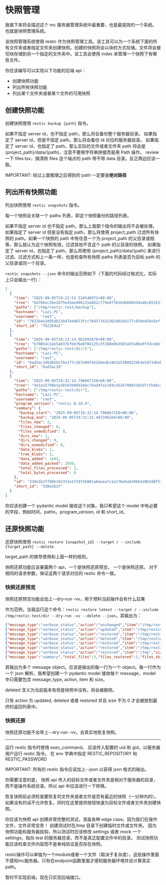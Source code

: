 # 快照管理

我接下来将会描述这个 mc 服务器管理系统中最重要，也是最提效的一个系统。也就是快照管理系统。

该快照管理系统使用 restic 作为快照管理工具。该工具可以为一个系统下面的所有文件夹或者指定文件夹创建快照。创建的快照将会以块的方式存储。文件将会被切块存储到另一个指定的文件夹中。该工具会使用 index 来管理一个快照下有哪些文件。

你应该编写可以实现以下功能的后端 api：

- 创建快照功能
- 列出所有快照功能
- 列出某个文件夹或者某个文件的可用快照

## 创建快照功能

创建快照使用 `restic backup {path}` 指令。

如果不指定 server id，也不指定 path，那么将会备份整个服务器目录。
如果指定了 server id，但是不指定 path，那么将会备份 id 对应的服务器目录。
如果指定了 server id，也指定了 path，那么实际的文件或者文件夹 path 将会是 {project_path}/data/{path}，注意不要用字符串拼接而是用 Path 操作。
review 一下 files.tsx，搞清除 files 这个端点的 path 带不带 data 目录。反正两边应该一致。

IMPORTANT: 经过上面推理之后得到的 path 一定要是**绝对路径**

## 列出所有快照功能

列出快照使用 `restic snapshots` 指令。

每一个快照会关联一个 paths 列表，即这个快照备份的路径列表。

如果不指定 server id 也不指定 path，那么上面那个指令的输出将不会被处理。
如果指定了 server id 但是没有指定 path，那么将使用 project_path 过滤所有快照的 path。如果一个快照的 path 中有任意一个为 project_path 的父目录或相等，那么就认为这个快照有效。过滤其他不含这个 path 的父目录的快照。
如果指定了 server id，也指定了 path，那么将使用 {project_path}/data/{path} 来进行过滤。过滤方式和上一条一样，也是检查所有快照 paths 列表是否为目标 path 的父目录或同一个目录。

`restic snapshots --json` 命令的输出范例如下（下面的代码经过格式化，实际上只会输出一行）：

```json
[
  {
    "time": "2025-09-05T19:22:52.534546972+08:00",
    "tree": "8d7bbec2be20f5e45ee406115a662cf79e0f7616db660d3da46c652431cbb3d8",
    "paths": ["/tmp/restic-test/backup"],
    "hostname": "Lazi-PC",
    "username": "root",
    "id": "7622b4a1095db23bd7444973fcc764573432362d83da177c650ed54e5ef7dfcc",
    "short_id": "7622b4a1"
  },
  {
    "time": "2025-09-05T19:23:14.662891678+08:00",
    "tree": "b79854c2ab5a637bfbb76e0704125c3f280e0b3503a97a8be9f7dcdebf3a64f1",
    "paths": ["/tmp/restic-test/dir/1"],
    "hostname": "Lazi-PC",
    "username": "root",
    "id": "6ad3ac3d6d0261f6e177c367e00feb28dedb1841b53886229b3e5d714beb6334",
    "short_id": "6ad3ac3d"
  },
  {
    "time": "2025-09-05T19:32:14.796667158+08:00",
    "tree": "4d1a15790e1e3b50390dd184c7dad4fa1194c4526798833d5dfcfb40ca2189d4",
    "paths": ["/tmp/restic-test/dir"],
    "hostname": "Lazi-PC",
    "username": "root",
    "program_version": "restic 0.18.0",
    "summary": {
      "backup_start": "2025-09-05T19:32:14.796667158+08:00",
      "backup_end": "2025-09-05T19:32:15.497296164+08:00",
      "files_new": 2,
      "files_changed": 0,
      "files_unmodified": 0,
      "dirs_new": 2,
      "dirs_changed": 0,
      "dirs_unmodified": 0,
      "data_blobs": 1,
      "tree_blobs": 3,
      "data_added": 1443,
      "data_added_packed": 1050,
      "total_files_processed": 2,
      "total_bytes_processed": 8
    },
    "id": "338e1b2ff89b342331e1f19f3b001a6eeea7c1e17beba6106b420b2d8f5706e9",
    "short_id": "338e1b2f"
  }
]
```

你应该创建一个 pydantic model 接收这个对象。我只希望这个 model 中有必要的字段，例如时间，paths，program_version, id 和 short_id。

## 还原快照功能

还原快照使用 `restic restore {snapshot_id} --target / --include {target_path} --delete`

target_path 的推导使用和上面一样的规则。

快照还原功能应该暴露两个 api，一个是快照还原预览， 一个是快照还原。
对于相同的请求参数，保证这两个请求对应的 restic 命令一致。

### 快照还原预览

快照还原预览功能会加上--dry-run -vv，用于预料当前操作会有什么后果

作为范例，当我运行这个命令：`restic restore latest --target / --include /tmp/restic-test/dir --dry-run -vv --delete --json`，其输出为：

```json
{"message_type":"verbose_status","action":"unchanged","item":"/tmp/restic-test/dir/1/1","size":4}
{"message_type":"verbose_status","action":"updated","item":"/tmp/restic-test/dir/222","size":4}
{"message_type":"verbose_status","action":"restored","item":"/tmp/restic-test/dir/1","size":0}
{"message_type":"verbose_status","action":"deleted","item":"/tmp/restic-test/dir/333","size":0}
{"message_type":"verbose_status","action":"restored","item":"/tmp/restic-test/dir","size":0}
{"message_type":"verbose_status","action":"restored","item":"/tmp/restic-test","size":0}
{"message_type":"verbose_status","action":"restored","item":"/tmp","size":0}
{"message_type":"summary","total_files":3,"files_restored":5,"files_skipped":1,"files_deleted":1,"total_bytes":4,"bytes_restored":4,"bytes_skipped":4}
```

其输出为多个 message object。应该是输出的每一行为一个 object。每一行作为一个 json 解析。我希望创建一个 pydantic model 接收每个 message，model 中只需要包含 message_type, action, item 和 size。

deleted 含义为当前版本有但是快照中没有，将会被删除。

只有 action 为 updated, deleted 或者 restored 并且 size 不为 0 才会被放到最终的返回列表中。

### 快照还原

快照还原功能不会带上--dry-run -vv。会真实地恢复快照。

---

运行 restic 指令时使用 exec_command。
应该传入配置的 uid 和 gid，以服务器用户运行 restic 指令。
在 env 字典中指定 RESTIC_REPOSITORY 和 RESTIC_PASSWORD

IMPORTANT: 所有的 restic 指令应该加上--json 以获得 json 格式的输出。

你需要注意的是， 快照 api 传入的目标文件或者文件夹是相对于服务器的目录，而不是操作系统目录。所以 api 中应该进行一下转换。

恢复快照前必须检查要恢复的文件夹或者文件是否有最近的快照（一分钟内的）。如果没有的话不允许恢复。同时在这里提供按钮快速为目标文件或者文件夹创建快照。

你应该为快照 api 创建非常完整的测试，涵盖各种 edge case。因为我们在操作文件，文件非常宝贵！
创建测试时在/tmp 目录下创建临时文件或文件夹。
因为快照功能和服务器挂钩，所以测试时应该修改 settings 或者 mock 一个 settings，指向 test 的服务器目录，而不是真正配置文件中的目录。
测试快照功能应该检查文件内容而不是单纯验证是否存在快照。

restic操作可以单独为一个module或者一个文件（取决于复杂度），这些操作里面不感知mc服务器。只有在endpoint函数里面才感知服务器环境并且计算真实path。

暂时不实现前端，现在只实现后端接口。
